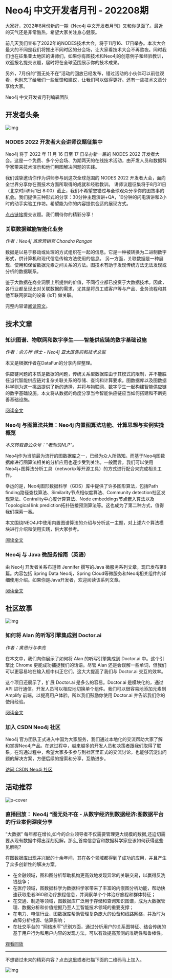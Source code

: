 # Neo4j 中文开发者月刊 - 202208期

大家好，2022年8月份新的一期《Neo4j 中文开发者月刊》又和你见面了。最近的天气还是非常酷热，希望大家关注身心健康。

前几天我们宣布了2022年的NODES技术大会，将于11月16、17日举办。本次大会最大的不同是我们将推出不同时区的分会场，让大家看技术大会不再熬夜。同时我们也在征集亚太地区的讲师们，如果你有图技术和Neo4j的创意例子和经验教训，欢迎报名提交议题，届时将在全球范围展示你的技术成果。

另外，7月份的“图无处不在”活动的回放已经发布，错过活动的小伙伴可以前往观看，也别忘了给我们一些反馈和建议，让我们可以做得更好。还有一些技术文章分享给大家。

Neo4j 中文开发者月刊编辑团队 

## 开发者头条

![img](dev-newsletter-august/5948-1140o400o3-BrnqcHi79oHbqkf6917ii2.png)

### NODES 2022 开发者大会讲师议题征集中

Neo4j 将于 2022 年 11 月 16 日至 17 日举办新一届的 NODES 2022 开发者大会。这是一个免费、多个分会场、为期两天的在线技术活动，由开发人员和数据科学家带来技术演示和他们用图解决问题的实践。

我们诚挚邀请你作为讲师参与到这次全球范围的 NODES 2022 开发者大会，面向全世界分享你在图技术方面所取得的成就和经验教训。
讲师议题征集将于8月31日（北京时间9月1日 8:00）截止，我们不希望您错过与全球观众分享你的图故事的机会。我们提供三种形式的分享：30分钟主题演讲+QA，10分钟的闪电演讲和2小时的动手实验工作坊。希望能为你的内容提供合适的展现方式。

[点击链接](https://sessionize.com/neo4j-nodes-2022/)提交议题。我们期待你的精彩分享！

### 关联数据赋能智能化业务

*作者：Neo4j 首席营销官 Chandra Rangan*

数据是以易于移动或处理的方式组织在一起的信息。它是一种被转换为二进制数字形式，供计算机和现代信息传输方法使用的信息。
另一方面，关联数据是一种展现、使用和保留数据元素之间关系的方法。图技术有助于发现传统方法无法发现或分析的数据联系。

鉴于大数据在商业洞察上所提供的价值，不同行业都已投资于大数据技术。因此，各行业都呈现出对关联数据的需求，尤其是将员工或客户等与产品、业务流程和其他互联网驱动的设备 (IoT) 做关联。

完整内容请[阅读原文](https://blog.csdn.net/Jennifer726/article/details/126467969)。

## 技术文章

### 知识图谱、物联网和数字孪生——智能供应链的数字基础设施

*作者：俞方桦 博士 - Neo4j 亚太区售前和技术总监*

本文是根据作者在DataFun的分享内容整理。

供应链问题的本质是数据的问题，传统关系型数据库由于其模式的限制，并不能胜任当代智能供应链对复杂关联关系的存储、查询和计算要求。图数据库以及图数据科学则为这一挑战提供了新的选择，并将与物联网、数字孪生一起构建智能供应链的数字基础设施。本文将从数据的角度分享当今智能供应链应当如何搭建和不断完善基础设施。

[阅读全文](https://mp.weixin.qq.com/s/KSErtr3GzHJH33kbhj-nZg)

### Neo4j 与图算法共舞：Neo4j 内置图算法功能、计算思想与实例实操概览

*本文转载自公众号：“老刘说NLP”。*

Neo4j作为当前最为流行的图数据库之一，已经为众人所熟知。而基于Neo4j图数据库进行图算法相关的分析应用也逐步受到关注。一般而言，我们可以使用Neo4j+图算法分析工具（networkx等开源工具）的方式进行配合来完成相关工作。

幸运的是，Neo4j图形数据科学（GDS）库中提供了许多图形算法，包括Path finding路径查找算法、Similarity节点相似度算法、Community detection社区发现算法、Centrality中心度计算算法、Node embeddings节点嵌入算法以及Topological link prediction拓扑链接预测算法等。这也成为了第二种方式，值得我们探索一番。

本文围绕NEO4J中使用内置图谱算法的介绍与分析这一主题，对上述六个算法模块进行介绍和使用实践，供大家参考。

[阅读全文](https://mp.weixin.qq.com/s/7_ik_tlsXUC4n_0AJ0BErA)

### Neo4j 与 Java 微服务指南（英语）

由 Neo4j 开发者关系布道师 Jennifer 撰写的Java 微服务系列文章，现已发布第8篇。内容包括 Spring Data Neo4j，Spring Cloud等微服务和Neo4j相关组件的详细使用介绍。如果你是Java开发者，欢迎阅读该系列文章。

[阅读全文](https://jmhreif.com/blog/microservices-level8/)

## 社区故事

![img](dev-newsletter-august/03a46b44e9f74acba26316d947e577f6.gif)

### 如何将 Alan 的听写引擎集成到 Doctor.ai

*作者：黄思行与李亮* 

在本文中，我们向你展示了如何将 Alan 的听写引擎集成到 Doctor.ai 中。这个引擎比 Chrome 更能成功捕捉我们的话语。尽管 Alan 还是会误解一些单词，但我们可以更容易地在输入框中纠正它们。这大大提高了我们与 Doctor.ai 交互的效率。


这个项目还展示了，扩展 Doctor.ai 是多么的容易。Doctor.ai 是模块化的，通过 API 进行通信。开发人员可以相应地切换单个组件。我们可以很容易地添加元素到 Amplify 前端，以提高用户体验。所以我们鼓励你使用 Doctor.ai 并告诉我们你的使用经验。

[阅读全文](https://blog.csdn.net/qq_39576261/article/details/125688918)

### 加入 CSDN Neo4j 社区

Neo4j 官方团队正式进入中国为大家服务，我们通过本地化的交流帮助大家了解和掌握Neo4j产品。在这过程中，越来越多的开发人员和决策者跟我们取得了联系，在沟通过程中，希望大家多多参与到社区里正式的交流讨论，也能够沉淀出问题的解决方案，方便后续的搜索和分享，互助进步。

[访问 CSDN Neo4j 社区](https://bbs.csdn.net/forums/neo4j)

## 活动推荐

![p-cover](dev-newsletter-august/p-cover.png)

### 直播回放： Neo4j “图无处不在 - 从数字经济到数据经济:图数据平台的行业案例深度分享

“大数据” 每年都在增长,如今的企业领导者不仅需要管理更大规模的数据,还迫切需要从现有数据中得出深刻见解。那么,首席信息官和数据科学家应该如何获得这些见解呢?

在图数据库出现并兴起的十余年间，其在各个领域都得到了成功的应用，并且产生了众多创新性的解决方案。

- 在金融领域，图和图分析帮助机构更高效地发现异常的关联交易，以赢得反洗钱战争；
- 在医疗领域，图数据科学为数据科学家带来了丰富的内嵌图分析功能，帮助快速获取患者360和治疗旅程信息，并洞察单个个体治疗旅程和群体特征；
- 在交通、制造等领域，图数据库广泛用于存储和查询知识图谱，成为大数据管理、数据分析和价值挖掘乃至人工智能技术领域的重要支撑；
- 在电力、电信行业，图数据库帮助管理复杂庞大的设备和线路网络，并及时为故障分析根源、估算影响；
- 在社交平台的 “网络水军”识别方面，通过分析用户的关系图特征、结合传统的基于用户行为和用户内容的发现方法，可以有效提高预测的准确性和鲁棒性。

[观看回放](https://www.bilibili.com/video/BV19G4y1r7pp/)

---

不想错过未来的精彩内容？点击[这里](https://go.neo4j.com/china-opt-in.html)或者扫描下面的二维码马上加入。

![img](dev-newsletter-august/dev-edm-qr.png)